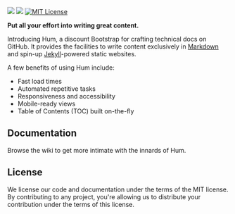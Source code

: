 <a href="https://travis-ci.org/caleorourke/hum?branch=gh-pages" target="_blank"><img src="http://travis-ci.org/caleorourke/hum.svg?branch=gh-pages"></a>
<a href="https://david-dm.org/caleorourke/hum#info=devDependencies" target="_blank"><img src="https://david-dm.org/caleorourke/hum/dev-status.svg?theme=shields.io"></a>
<a href="http://github.com/caleorourke/hum/blob/gh-pages/LICENSE" target="_blank"><img src="http://img.shields.io/badge/License-MIT-blue.svg" alt="MIT License"></a>

**Put all your effort into writing great content.**

Introducing Hum, a discount Bootstrap for crafting technical docs on GitHub. It provides the facilities to write content exclusively in [Markdown](http://en.m.wikipedia.org/wiki/Markdown) and spin-up [Jekyll](http://jekyllrb.com)-powered static websites.

A few benefits of using Hum include:

* Fast load times
* Automated repetitive tasks
* Responsiveness and accessibility
* Mobile-ready views
* Table of Contents (TOC) built on-the-fly

## Documentation

Browse the wiki to get more intimate with the innards of Hum.

## License

We license our code and documentation under the terms of the MIT license. By contributing to any project, you're allowing us to distribute your contribution under the terms of this license.
